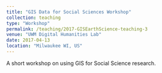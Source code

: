 ```yaml
---
title: "GIS Data for Social Sciences Workshop"
collection: teaching
type: "Workshop"
permalink: /teaching/2017-GISEarthScience-teaching-3
venue: "UWM Digital Humanities Lab"
date: 2017-04-13
location: "Milwaukee WI, US"
---
```


A short workshop on using GIS for Social Science research.